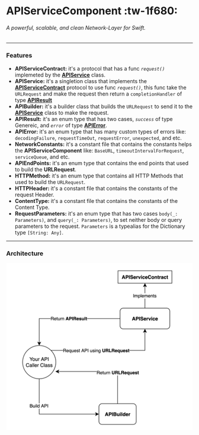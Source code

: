 # APIServiceComponent :tw-1f680: 
###### A powerful, scalable, and clean Network-Layer for Swift.
----------

### Features

- **APIServiceContract:** it's a protocol that has a func *`request()`* implemeted by the **[APIService](#APIService)** class.
- **APIService:** it's a singletion class that implements the **[APIServiceContract](#APIServiceContract)** protocol to use func *`request()`*, this func take the `URLRequest` and make the request then return a `completionHandler` of type **[APIResult](#APIResult)**
- **APIBuilder:** it's a builder class that builds the `URLRequest` to send it to the **[APIService](#APIService)** class to make the request.
- **APIResult:** it's an enum type that has two cases, *`success`*  of type Genereic, and *`error`* of type **[APIError](#APIError)**.
- **APIError:** it's an enum type that has many custom types of errors like: `decodingFailure`, `requestTimeOut`, `requestError`, `unexpected`, and etc.
- **NetworkConstants:** it's a constant file that contains the constants helps the **APIServiceComponent** like: `BaseURL`, `timeoutIntervalForRequest`, `serviceQueue`, and etc.
- **APIEndPoints:** it's an enum type that contains the end points that used to build the **URLRequest**.
- **HTTPMethod:** it's an enum type that contains all HTTP Methods that used to build the `URLRequest`.
- **HTTPHeader:** it's a constant file that contains the constants of the request Header.
- **ContentType:** it's a constant file that contains the constants of the Content Type.
- **RequestParameters:** it's an enum type that has two cases `body(_: Parameters)`, and `query(_: Parameters)`, to set neither body or query parameters to the request. `Parameters` is a typealias for the Dictionary type `[String: Any]`.

---------------

### Architecture
![](https://github.com/AbdelrhmanKamalEliwa/APIServiceComponent/blob/main/Readme%20Assets/Architecture.png)
